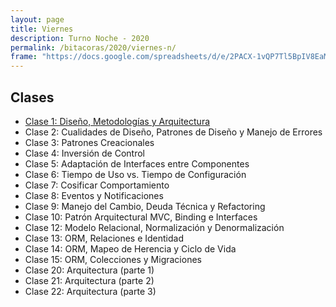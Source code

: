```yaml
---
layout: page
title: Viernes
description: Turno Noche - 2020
permalink: /bitacoras/2020/viernes-n/
frame: "https://docs.google.com/spreadsheets/d/e/2PACX-1vQP7Tl5BpIV8EaMimFoOCMavEURNjtiYdGw3hOtG-_o8iz3aKnvp7Bo0oBNWsvzqNQnjQ0UZ8cFx2zL/pubhtml?gid=0&amp;single=true&amp;widget=true&amp;headers=false"
---
```


## Clases

- [Clase 1: Diseño, Metodologías y Arquitectura]({{site.baseurl}}/bitacoras/2020/viernes-n/clase-01)
- Clase 2: Cualidades de Diseño, Patrones de Diseño y Manejo de Errores <!-- ({{site.baseurl}}/bitacoras/2020/viernes-n/clase-02) -->
- Clase 3: Patrones Creacionales <!-- ({{site.baseurl}}/bitacoras/2020/viernes-n/clase-03) -->
- Clase 4: Inversión de Control <!-- ({{site.baseurl}}/bitacoras/2020/viernes-n/clase-04) -->
- Clase 5: Adaptación de Interfaces entre Componentes <!-- ({{site.baseurl}}/bitacoras/2020/viernes-n/clase-05) -->
- Clase 6: Tiempo de Uso vs. Tiempo de Configuración <!-- ({{site.baseurl}}/bitacoras/2020/viernes-n/clase-06) -->
- Clase 7: Cosificar Comportamiento <!-- ({{site.baseurl}}/bitacoras/2020/viernes-n/clase-07) -->
- Clase 8: Eventos y Notificaciones <!-- ({{site.baseurl}}/bitacoras/2020/viernes-n/clase-08) -->
- Clase 9: Manejo del Cambio, Deuda Técnica y Refactoring <!-- ({{site.baseurl}}/bitacoras/2020/viernes-n/clase-09) -->
- Clase 10: Patrón Arquitectural MVC, Binding e Interfaces <!-- ({{site.baseurl}}/bitacoras/2020/viernes-n/clase-10) -->
- Clase 12: Modelo Relacional, Normalización y Denormalización <!-- ({{site.baseurl}}/bitacoras/2020/viernes-n/clase-12) -->
- Clase 13: ORM, Relaciones e Identidad <!-- ({{site.baseurl}}/bitacoras/2020/viernes-n/clase-13) -->
- Clase 14: ORM, Mapeo de Herencia y Ciclo de Vida <!-- ({{site.baseurl}}/bitacoras/2020/viernes-n/clase-14) -->
- Clase 15: ORM, Colecciones y Migraciones <!-- ({{site.baseurl}}/bitacoras/2020/viernes-n/clase-15) -->
- Clase 20: Arquitectura (parte 1) <!-- ({{site.baseurl}}/bitacoras/2020/viernes-n/clase-20) -->
- Clase 21: Arquitectura (parte 2) <!-- ({{site.baseurl}}/bitacoras/2020/viernes-n/clase-21) -->
- Clase 22: Arquitectura (parte 3) <!-- ({{site.baseurl}}/bitacoras/2020/viernes-n/clase-22) -->
